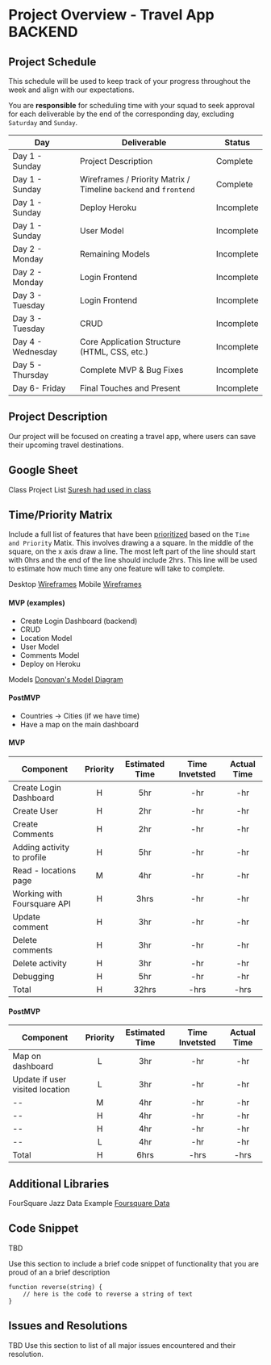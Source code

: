 # Project Overview - Travel App BACKEND

## Project Schedule

This schedule will be used to keep track of your progress throughout the week and align with our expectations.  

You are **responsible** for scheduling time with your squad to seek approval for each deliverable by the end of the corresponding day, excluding `Saturday` and `Sunday`.

|  Day | Deliverable | Status
|---|---| ---|
|Day 1 - Sunday| Project Description | Complete
|Day 1 - Sunday| Wireframes / Priority Matrix / Timeline `backend` and `frontend`| Complete
|Day 1 - Sunday| Deploy Heroku | Incomplete
|Day 1 - Sunday| User Model | Incomplete
|Day 2 - Monday| Remaining Models | Incomplete
|Day 2 - Monday| Login Frontend | Incomplete
|Day 3 - Tuesday| Login Frontend | Incomplete
|Day 3 - Tuesday| CRUD | Incomplete
|Day 4 - Wednesday| Core Application Structure (HTML, CSS, etc.) | Incomplete
|Day 5 - Thursday| Complete MVP & Bug Fixes | Incomplete
|Day 6- Friday| Final Touches and Present | Incomplete

## Project Description

Our project will be focused on creating a travel app, where users can save their upcoming travel destinations. 


## Google Sheet

Class Project List [Suresh had used in class](https://docs.google.com/spreadsheets/d/1GKj0dpDS6maIhMR8e5oU5CzS_rvlJuWESEXH36iDz6Q/edit#gid=0) 


## Time/Priority Matrix 

Include a full list of features that have been [prioritized](https://res.cloudinary.com/doaftkgbv/image/upload/v1583773146/ValueVSComplexity_u2inhx.png) based on the `Time and Priority` Matix.  This involves drawing a a square.  In the middle of the square, on the x axis draw a line.  The most left part of the line should start with 0hrs and the end of the line should include 2hrs.  This line will be used to estimate how much time any one feature will take to complete. 

Desktop [Wireframes](https://res.cloudinary.com/techhire/image/upload/v1598211291/Vacation_-_Social_Platform_Desktop_uduwbw.png) 
Mobile [Wireframes](https://res.cloudinary.com/techhire/image/upload/v1598211300/Vacation_-_Social_Platform_Mobile_nzu6p3.png) 


#### MVP (examples)

- Create Login Dashboard (backend)
- CRUD 
- Location Model
- User Model
- Comments Model
- Deploy on Heroku

Models [Donovan's Model Diagram](https://res.cloudinary.com/techhire/image/upload/v1598206213/image_10_p5yeha.png) 

#### PostMVP 

- Countries -> Cities (if we have time)
- Have a map on the main dashboard 


#### MVP
| Component | Priority | Estimated Time | Time Invetsted | Actual Time |
| --- | :---: |  :---: | :---: | :---: |
| Create Login Dashboard | H | 5hr | -hr | -hr|
| Create User | H | 2hr | -hr | -hr|
| Create Comments | H | 2hr | -hr | -hr|
| Adding activity to profile | H | 5hr| -hr | -hr |
| Read - locations page| M | 4hr | -hr | -hr|
| Working with Foursquare API | H | 3hrs| -hr | -hr |
| Update comment | H | 3hr | -hr | -hr|
| Delete comments  | H | 3hr | -hr | -hr|
| Delete activity  | H | 3hr | -hr | -hr|
| Debugging  | H | 5hr | -hr | -hr|
| Total | H | 32hrs| -hrs | -hrs |

#### PostMVP
| Component | Priority | Estimated Time | Time Invetsted | Actual Time |
| --- | :---: |  :---: | :---: | :---: |
| Map on dashboard | L | 3hr | -hr | -hr|
| Update if user visited location | L | 3hr | -hr | -hr|
| --| M | 4hr | -hr | -hr|
| -- | H | 4hr | -hr | -hr|
| -- | H | 4hr | -hr | -hr|
| -- | L | 4hr | -hr | -hr|
| Total | H | 6hrs| -hrs | -hrs |

## Additional Libraries
FourSquare Jazz Data Example [Foursquare Data](https://api.foursquare.com/v2/venues/explore?near=manhattan&query=jazz&client_id=CLEV0SVE4QAHHRBL4JAAVYNQ1UVMEBBM1VX3GEKF0V4W2HDV&client_secret=TI4DZ2Y34A5CZKICHQTE0BLB3KM5XP2CJYCXQRN34OGG2THS&v=20200624) 
 

## Code Snippet

TBD

Use this section to include a brief code snippet of functionality that you are proud of an a brief description  

```
function reverse(string) {
	// here is the code to reverse a string of text
}
```

## Issues and Resolutions

TBD
 Use this section to list of all major issues encountered and their resolution.

